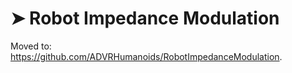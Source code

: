 # ➤ Robot Impedance Modulation

Moved to: https://github.com/ADVRHumanoids/RobotImpedanceModulation.
